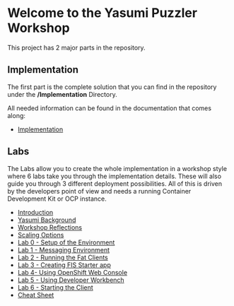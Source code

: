 # Welcome to the Yasumi Puzzler Workshop

This project has 2 major parts in the repository.

## Implementation

The first part is the complete solution that you can find in the repository under the **/Implementation** Directory.

All needed information can be found in the documentation that comes along:

* [Implementation](/docs/Implementation/README.md "Implementation Documentation")

## Labs

The Labs allow you to create the whole implementation in a workshop style where 6 labs take you through the implementation details. These will also guide you through 3 different deployment possibilities. All of this is driven by the developers point of view and needs a running Container Development Kit or OCP instance.

* [Introduction](/docs/Labs/README.md "Introduction")
* [Yasumi Background](/docs/Labs/introduction.md)
* [Workshop Reflections](/docs/Labs/workshop-reflections.md)
* [Scaling Options](/docs/Labs/yasumi-applications.md)
* [Lab 0 - Setup of the Environment](/docs/Labs/lab-0-setup-of-the-environment.md)
* [Lab 1 - Messaging Environment](/docs/Labs/lab-1-messaging-envrionment.md)
* [Lab 2 - Running the Fat Clients](/docs/Labs/lab-2-running-the-fat-clients.md)
* [Lab 3 - Creating FIS Starter app](/docs/Labs/lab-3-creating-fis-starter-app.md)
* [Lab 4-  Using OpenShift Web Console](/docs/Labs/lab4-addpuzzleboxthroughopenshift.md)
* [Lab 5 - Using Developer Workbench](/docs/Labs/lab5-usingdeveloperworkbench.md)
* [Lab 6 - Starting the Client](/docs/Labs/lab-6-starting-the-client.md)
* [Cheat Sheet](/docs/Labs/cheat-sheet.md)



